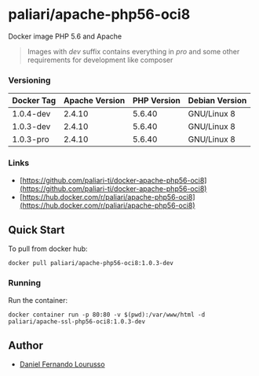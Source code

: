 # paliari/apache-php56-oci8
Docker image PHP 5.6 and Apache

> Images with *dev* suffix contains everything in *pro* and some other requirements for development like composer

### Versioning
| Docker Tag | Apache Version | PHP Version | Debian Version |
|------------|----------------|-------------|----------------|
| 1.0.4-dev  | 2.4.10         | 5.6.40      | GNU/Linux 8    |
| 1.0.3-dev  | 2.4.10         | 5.6.40      | GNU/Linux 8    |
| 1.0.3-pro  | 2.4.10         | 5.6.40      | GNU/Linux 8    |

### Links
- [https://github.com/paliari-ti/docker-apache-php56-oci8](https://github.com/paliari-ti/docker-apache-php56-oci8)
- [https://hub.docker.com/r/paliari/apache-php56-oci8](https://hub.docker.com/r/paliari/apache-php56-oci8)

## Quick Start

To pull from docker hub:

```
docker pull paliari/apache-php56-oci8:1.0.3-dev
```

### Running

Run the container:

```
docker container run -p 80:80 -v $(pwd):/var/www/html -d paliari/apache-ssl-php56-oci8:1.0.3-dev
```

Author
-------

-	[Daniel Fernando Lourusso](http://dflourusso.com.br)
